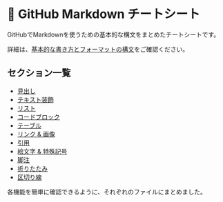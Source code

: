 # 📖 GitHub Markdown チートシート

GitHubでMarkdownを使うための基本的な構文をまとめたチートシートです。

詳細は、[基本的な書き方とフォーマットの構文](https://docs.github.com/ja/get-started/writing-on-github/getting-started-with-writing-and-formatting-on-github/basic-writing-and-formatting-syntax)をご確認ください。

## セクション一覧
- [見出し](./headings.md)
- [テキスト装飾](./text-style.md)
- [リスト](./lists.md)
- [コードブロック](./code.md)
- [テーブル](./table.md)
- [リンク & 画像](./links.md)
- [引用](./quotes.md)
- [絵文字 & 特殊記号](./emoji.md)
- [脚注](./notes.md)
- [折りたたみ](./folding.md)
- [区切り線](./section.md)

各機能を簡単に確認できるように、それぞれのファイルにまとめました。
